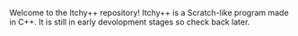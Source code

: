 Welcome to the Itchy++ repository!
Itchy++ is a Scratch-like program made in C++.
It is still in early devolopment stages so check back later.